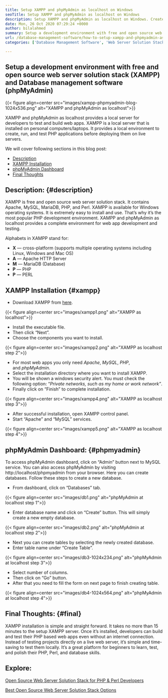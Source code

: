 ```yaml
---
title: Setup XAMPP and phpMyAdmin as localhost on Windows
seoTitle: Setup XAMPP and phpMyAdmin as localhost on Windows
description: Setup XAMPP and phpMyAdmin as localhost on Windows. Create your own free and open-source local testing environment to test and build web apps.
date: Mon, 26 Oct 2020 07:29:24 +0000
author: bilalahmed
summary: Setup a development environment with free and open source web server solution stack (XAMPP) and Database management software (phpMyAdmin)
url: /database-management-software/how-to-setup-xampp-and-phpmyadmin-as-localhost-on-windows/
categories: ['Database Management Software', 'Web Server Solution Stack']

---
```

## Setup a development environment with free and open source web server solution stack (XAMPP) and Database management software (phpMyAdmin)

{{< figure align=center src="images/xampp-phpmyadmin-blog-1024x536.png" alt="XAMPP and phpMyAdmin as localhost">}}  

XAMPP and phpMyAdmin as localhost provides a local server for developers to test and build web apps. XAMPP is a local server that is installed on personal computers/laptops. It provides a local environment to create, run, and test PHP applications before deploying them on live servers. 

We will cover following sections in this blog post:

  * [Description][1]
  * [XAMPP Installation][2]
  * [phpMyAdmin Dashboard][3]
  * [Final Thoughts][4]

## Description: {#description}

XAMPP is free and open source web server solution stack. It contains Apache, MySQL, MariaDB, PHP, and Perl. XAMPP is available for Windows operating systems. It is extremely easy to install and use. That’s why it’s the most popular PHP development environment. XAMPP and phpMyAdmin as localhost provides a complete environment for web app development and testing.

Alphabets in XAMPP stand for:

  * **X** — cross-platform (supports multiple operating systems including Linux, Windows and Mac OS)
  * **A** — Apache HTTP Server
  * **M** — MariaDB (Database)
  * **P** — PHP
  * **P** — PERL

## XAMPP Installation {#xampp}

  * Download XAMPP from [here][5].

{{< figure align=center src="images/xampp1.png" alt="XAMPP as localhost">}}  

  * Install the executable file.
  * Then click “Next”.
  * Choose the components you want to install. 

{{< figure align=center src="images/xampp2.png" alt="XAMPP as localhost step 2">}}  

  * For most web apps you only need _Apache_, _MySQL_, _PHP_, and _phpMyAdmin_.
  * Select the installation directory where you want to install XAMPP.
  * You will be shown a windows security alert. You must check the following option: “_Private networks, such as my home or work network”_.
  * Finally click on “Finish” to complete installation.

{{< figure align=center src="images/xampp4.png" alt="XAMPP as localhost step 3">}}  

  * After successful installation, open XAMPP control panel.
  * Start “Apache” and “MySQL” services.

{{< figure align=center src="images/xampp5.png" alt="XAMPP as localhost step 4">}}  

## phpMyAdmin Dashboard: {#phpmyadmin}

To access phpMyAdmin dashboard, click on “Admin” button next to MySQL service. You can also access phpMyAdmin by visiting http://localhost/phpmyadmin from your browser. Here you can create databases. Follow these steps to create a new database.

  * From dashboard, click on “Databases” tab.

{{< figure align=center src="images/db1.png" alt="phpMyAdmin at localhost step 1">}}  

  * Enter database name and click on “Create” button. This will simply create a new empty database.

{{< figure align=center src="images/db2.png" alt="phpMyAdmin at localhost step 2">}}  

  * Next you can create tables by selecting the newly created database.
  * Enter table name under “Create Table”.

{{< figure align=center src="images/db3-1024x234.png" alt="phpMyAdmin at localhost step 3">}}  

  * Select number of columns.
  * Then click on “Go” button.
  * After that you need to fill the form on next page to finish creating table. 

{{< figure align=center src="images/db4-1024x564.png" alt="phpMyAdmin at localhost step 4">}}  

## Final Thoughts: {#final}

XAMPP installation is simple and straight forward. It takes no more than 15 minutes to the setup XAMPP server. Once it’s installed, developers can build and test their PHP based web apps even without an internet connection. Instead of testing projects directly on a live web server, it’s simple and time-saving to test them locally. It’s a great platform for beginners to learn, test, and polish their PHP, Perl, and database skills.

## Explore:

[Open Source Web Server Solution Stack for PHP & Perl Developers][6]

[Best Open Source Web Server Solution Stack Options][7]

 [1]: #description
 [2]: #xampp
 [3]: #phpmyadmin
 [4]: #final
 [5]: https://www.apachefriends.org/de/download.html
 [6]: https://products.containerize.com/solution-stack/xampp
 [7]: https://products.containerize.com/solution-stack/